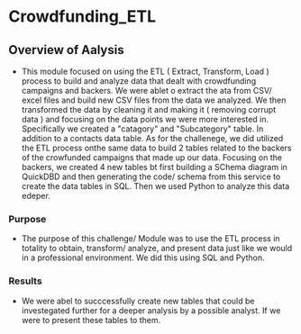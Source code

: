 # Crowdfunding_ETL

## Overview of Aalysis
- This module focused on using the ETL ( Extract, Transform, Load ) process to build and analyze data that dealt with crowdfunding campaigns and backers. We were ablet o extract the ata from CSV/ excel files and build new CSV files from the data we analyzed. We then transformed the data by cleaning it and making it ( removing corrupt data ) and focusing on the data points we were more interested in. Specifically we created a "catagory" and "Subcategory" table. In addition to a contacts data table. 
  As for the challenege, we did utilized the ETL process onthe same data to build 2 tables related to the backers of the crowfunded campaigns that made up our data. Focusing on the backers, we created 4 new tables bt first building a SChema diagram in QuickDBD and then generating the code/ schema from this service to create the data tables in SQL. Then we used Python to analyze this data edeper. 

### Purpose 
- The purpose of this challenge/ Module was to use the ETL process in totality to obtain, transform/ analyze, and present data just like we would in a professional environment. We did this using SQL and Python.

### Results
- We were abel to succcessfully create new tables that could be investegated further for a deeper analysis by a possible analyst. If we were to present these tables to them. 

 
